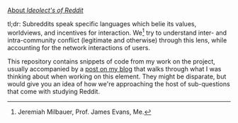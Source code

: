 [About _Ideolect's of Reddit_](https://adarshmathew.github.io/projects/ideolect/)

tl;dr: Subreddits speak specific languages which belie its values, worldviews, and incentives for interaction. We[^1] try to understand inter- and intra-community conflict (legitimate and otherwise) through this lens, while accounting for the network interactions of users.

[^1]: Jeremiah Milbauer, Prof. James Evans, Me.

This repository contains snippets of code from my work on the project, usually accompanied by a [post on my blog](https://adarshmathew.github.io/posts/) that walks through what I was thinking about when working on this element. They might be disparate, but would give you an idea of how we're approaching the host of sub-questions that come with studying Reddit.
